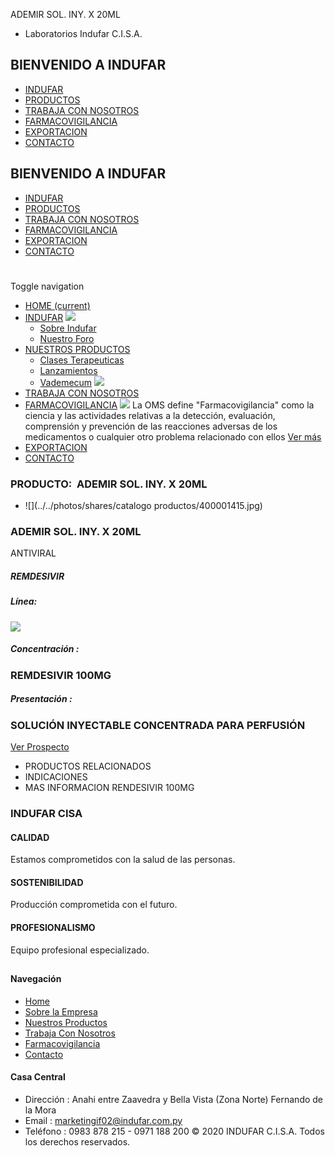 ADEMIR SOL. INY. X 20ML
- Laboratorios Indufar C.I.S.A.
## BIENVENIDO A INDUFAR
* [INDUFAR](3827890.html#)
* [PRODUCTOS](3827890.html#)
* [TRABAJA CON NOSOTROS](3827890.html#)
* [FARMACOVIGILANCIA](3827890.html#)
* [EXPORTACION](3827890.html#)
* [CONTACTO](3827890.html#)
## BIENVENIDO A INDUFAR
* [INDUFAR](../../index.html)
* [PRODUCTOS](../../productos.html)
* [TRABAJA CON NOSOTROS](../../trabaja_con_nosotros.html)
* [FARMACOVIGILANCIA](../../farmacovigilancia.html)
* [EXPORTACION](../../exportacion.html)
* [CONTACTO](../../contacto.html)
# 
Toggle navigation
* [HOME (current)](../../index.html)
* [INDUFAR](3827890.html#) 
  [![ ](../../photos/shares/Sistema/Menu/indufar_menul.jpg)](../../institucional.html)
  - [Sobre Indufar](../../institucional.html)
  - [Nuestro Foro](../../blog.html)
* [NUESTROS PRODUCTOS](3827890.html#) 
  - [Clases Terapeuticas](../clases_terapeuticas.html)
  - [Lanzamientos](../lanzamientos.html)
  - [Vademecum](../../productos.html)
  [![ ](../../photos/shares/Sistema/Menu/productos.png)](../../productos.html)
* [TRABAJA CON NOSOTROS](../../trabaja_con_nosotros.html)
* [FARMACOVIGILANCIA](3827890.html#) 
  [![ ](../../photos/shares/Sistema/Menu/TUBOS.png)](../../farmacovigilancia.html)
  La OMS define "Farmacovigilancia" como la ciencia y las actividades relativas a la detección, evaluación, comprensión y prevención de las reacciones adversas de los medicamentos o cualquier otro problema relacionado con ellos
  [Ver más](../../farmacovigilancia.html)
* [EXPORTACION](../../exportacion.html)
* [CONTACTO](../../contacto.html)
### PRODUCTO:  ADEMIR SOL. INY. X 20ML
* ![](../../photos/shares/catalogo productos/400001415.jpg)
### **ADEMIR SOL. INY. X 20ML**
ANTIVIRAL
##### **REMDESIVIR**
##### **Línea:**
[![](../../photos/shares/Laboratorios/lab_indufar.png)](../linea/1.html)
##### **Concentración :**
### REMDESIVIR 100MG
##### **Presentación :**
### SOLUCIÓN INYECTABLE CONCENTRADA PARA PERFUSIÓN
[Ver Prospecto](../../files/shares/prospectos/400001415.pdf)
* PRODUCTOS RELACIONADOS
* INDICACIONES
* MAS INFORMACION
RENDESIVIR 100MG
### INDUFAR CISA
#### CALIDAD
Estamos comprometidos con la salud de las personas.
#### SOSTENIBILIDAD
Producción comprometida con el futuro.
#### PROFESIONALISMO
Equipo profesional especializado.
## 
#### Navegación
* [Home](../../index.html)
* [Sobre la Empresa](../../institucional.html)
* [Nuestros Productos](../../productos.html)
* [Trabaja Con Nosotros](../../trabaja_con_nosotros.html)
* [Farmacovigilancia](../../farmacovigilancia.html)
* [Contacto](../../contacto.html)
#### Casa Central
* Dirección : Anahi entre Zaavedra y Bella Vista (Zona Norte) Fernando de la Mora
* Email : [marketingif02@indufar.com.py](mailto:marketingif02@indufar.com.py)
* Teléfono : 0983 878 215 - 0971 188 200
© 2020 INDUFAR C.I.S.A. Todos los derechos reservados.